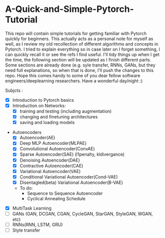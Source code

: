 # A-Quick-and-Simple-Pytorch-Tutorial
This repo will contain simple tutorials for getting familiar with Pytorch quickly for beginners. 
This actually acts as a personal note for myself as well, as I review my old recollection of different algorithms and concepts
in Pytorch. I tried to explain everything so in case later on I forget something, I can quickly recall it or see  the refs I 
find useful. 
I'll tidy things up when I get the time, the following section will be updated as I finish different parts. 
Some sections are already done (e.g. syle transfer, RNNs, GANs, but they need full explanations, so when that is done, I'll push the changes to this repo. 
Hope this comes handy to some of you dear fellow software engineers/deeplearning researchers. 
Have a wonderful day/night :)

Subjcts : 
- [x] Introduction to Pytorch basics
- [x] Introduction on Networks:
  - [x] training and testing (including augmentation)
  - [x] changing and finetuning architectures
  - [x] saving and loading models
- Autoencoders
  - [x] Autoencoder(AE)
  - [x] Deep MLP Autoencoder(MLPAE)
  - [x] Convolutional Autoencoder(ConvAE)
  - [x] Sparse Autoencoder(SAE) (l1penalty, kldivergance)
  - [x] Denoising Autoencoder(DAE)
  - [x] Contractive Autoencoder(CAE)
  - [x] Variational Autoencoder(VAE)
  - [x] Conditional Variational Autoencoder(Cond-VAE)
  - [x] Disentagled(beta) Variational Autoencoder(B-VAE)
  - To do: 
    - Sequence to Sequence Autoencoder
    - Cyclical Annealing Schedule 
- [x] MultiTask Learning 
- [ ] GANs (GAN, DCGAN, CGAN, CycleGAN, StarGAN, StyleGAN, WGAN, etc) 
- [ ] RNNs(RNN, LSTM, GRU)
- [ ] Style transfer 
